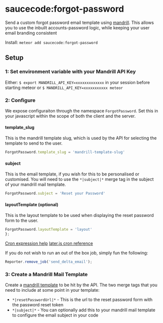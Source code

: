 # saucecode:forgot-password

Send a custom forgot password email template using [mandrill](http://mandrill.com/).  This allows you to use the inbuilt accounts-password logic, while keeping your user email branding consistent

Install: `meteor add saucecode:forgot-password`

## Setup

### 1: Set environment variable with your Mandrill API Key

Either: `$ export MANDRILL_API_KEY=xxxxxxxxxxxxx` in your session before starting meteor or `$ MANDRILL_API_KEY=xxxxxxxxxxx meteor`


### 2: Configure 

We expose configuraiton through the namespace `ForgotPassword`.  Set this in your javascript within the scope of both the client and the server.

#### template_slug

This is the mandrill template slug, which is used by the API for selecting the template to send to the user.
```javascript
ForgotPassword.template_slug = 'mandrill-template-slug'
```

#### subject
This is the email template, if you wish for this to be personalised or customised.  You will need to use the `*|subject|*` merge tag in the subject of your mandrill mail template.

```javascript
ForgotPassword.subject = 'Reset your Password'
```

#### layoutTemplate (optional)

This is the layout template to be used when displaying the reset password form to the user.

```javascript
ForgotPassword.layoutTemplate = 'layout'
};
```

[Cron expression help](http://www.cronmaker.com/)
[later.js cron reference](http://bunkat.github.io/later/parsers.html#cron)

If you do not wish to run an out of the box job, simply fun the following:

```javascript
Reporter.remove_job('send_delta_email');
```

### 3: Create a Mandrill Mail Template

Create a [mandrill template](https://mandrillapp.com/templates) to be hit by the API.  The two merge tags that you need to include at some point in your template:

- `*|resetPasswordUrl|*` - This is the url to the reset password form with the password reset token
- `*|subject|*` - You can optionally add this to your mandrill mail template to configure the email subject in your code



